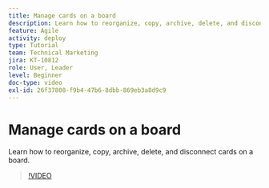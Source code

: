 ```yaml
---
title: Manage cards on a board
description: Learn how to reorganize, copy, archive, delete, and disconnect cards on a board.
feature: Agile
activity: deploy
type: Tutorial
team: Technical Marketing
jira: KT-10812
role: User, Leader
level: Beginner
doc-type: video
exl-id: 26f37808-f9b4-47b6-8dbb-869eb3a8d9c9
---
```

# Manage cards on a board

Learn how to reorganize, copy, archive, delete, and disconnect cards on a board.

>[!VIDEO](https://video.tv.adobe.com/v/346810/?quality=12&learn=on)

